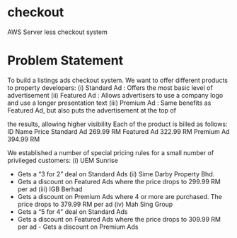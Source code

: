 # checkout
AWS Server less checkout system 

# Problem Statement

To build a listings ads checkout system. 
We want to offer different products to property developers:
(i) Standard Ad : Offers the most basic level of advertisement
(ii) Featured Ad : Allows advertisers to use a company logo and use a longer presentation text
(iii) Premium Ad : Same benefits as Featured Ad, but also puts the advertisement at the top of

the results, allowing higher visibility
Each of the product is billed as follows:
ID Name Price
Standard Ad 269.99 RM
Featured Ad 322.99 RM
Premium Ad 394.99 RM

We established a number of special pricing rules for a small number of privileged customers:
(i) UEM Sunrise
- Gets a “3 for 2” deal on Standard Ads
(ii) Sime Darby Property Bhd.
- Gets a discount on Featured Ads where the price drops to 299.99 RM per ad
(iii) IGB Berhad
- Gets a discount on Premium Ads where 4 or more are purchased. The price drops to
379.99 RM per ad
(iv) Mah Sing Group
- Gets a “5 for 4” deal on Standard Ads
- Gets a discount on Featured Ads where the price drops to 309.99 RM per ad - Gets
a discount on Premium Ads
